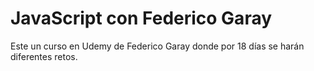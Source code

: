 # JavaScript con Federico Garay

Este un curso en Udemy de Federico Garay donde por 18 días se harán diferentes retos.